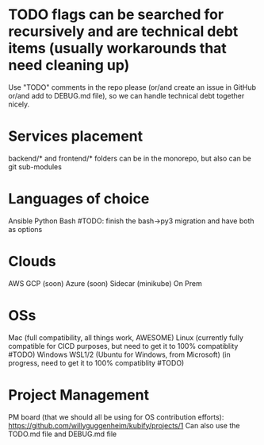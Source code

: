 # TODO flags can be searched for recursively and are technical debt items (usually workarounds that need cleaning up)
Use "TODO" comments in the repo please (or/and create an issue in GitHub or/and add to DEBUG.md file), so we can handle technical debt together nicely.

# Services placement
backend/* and frontend/* folders can be in the monorepo, but also can be git sub-modules

# Languages of choice
Ansible
Python
Bash #TODO: finish the bash->py3 migration and have both as options

# Clouds
AWS
GCP (soon)
Azure (soon)
Sidecar (minikube)
On Prem

# OSs
Mac (full compatibility, all things work, AWESOME)
Linux (currently fully compatible for CICD purposes, but need to get it to 100% compatiblity #TODO)
Windows WSL1/2 (Ubuntu for Windows, from Microsoft) (in progress, need to get it to 100% compatiblity #TODO)

# Project Management
PM board (that we should all be using for OS contribution efforts): https://github.com/willyguggenheim/kubify/projects/1
Can also use the TODO.md file and DEBUG.md file
